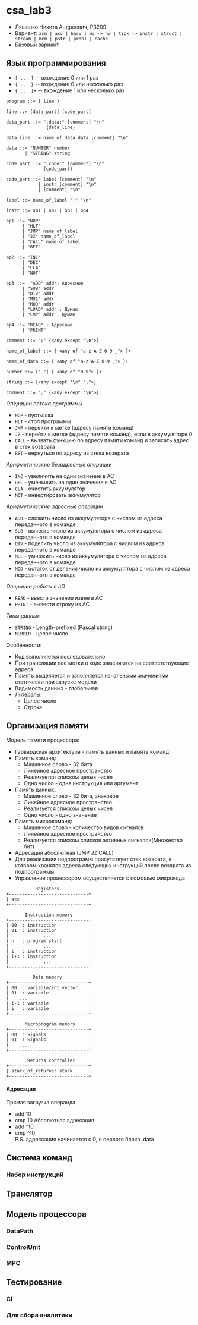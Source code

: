 # csa_lab3

 - Ляшенко Никита Андреевич, P3209
 - Вариант: `asm | acc | harv | mc -> hw | tick -> instr | struct | stream | mem | pstr | prob1 | cache`
 - Базовый вариант

## Язык программирования
- ```[ ... ]``` -- вхождение 0 или 1 раз
- ```{ ... }``` -- вхождение 0 или несколько раз
- ```{ ... }+``` -- вхождение 1 или несколько раз
  
```
program ::= { line }

line ::= [data_part] [code_part]

data_part ::= ".data:" [comment] "\n"
               {data_line} 

data_line ::= name_of_data data [comment] "\n"

data ::= "NUMBER" number 
       | "STRING" string

code_part ::= ".code:" [comment] "\n"
              {code_part}

code_part ::= label [comment] "\n"
            | instr [comment] "\n"
            | [comment] "\n"
            
label ::= name_оf_label ":" "\n"

instr ::= op1 | op2 | op3 | op4
        
op1 ::= "NOP" 
      | "HLT" 
      | "JMP" name_of_label
      | "JZ" name_of_label
      | "CALL" name_of_label
      | "RET" 

op2 ::= "INC"
      | "DEC"
      | "CLA"
      | "NOT"

op3 ::=  "ADD" addr; Адресные
      | "SUB" addr
      | "DIV" addr
      | "MUL" addr
      | "MOD" addr
      | "LOAD" addr ; Думаю
      | "CMP" addr ; Думаю

op4 ::= "READ" ; Адресные
      | "PRINT"
        
comment ::= ";" {<any except "\n">}

name_of_label ::= { <any of "a-z A-Z 0-9 _"> }+

name_of_data ::= { <any of "a-z A-Z 0-9 _"> }+

number ::= ["-"] { <any of "0-9"> }+

string ::= {<any except "\n" ";">}

comment ::= ";" {<any except "\n">}
```
_Операции потока программы_
- `NOP` - пустышка 
- `HLT` - стоп программы
- `JMP` - перейти к метке (адресу памяти команд)
- `JZ` - перейти к метке (адресу памяти команд), если в аккумуляторе 0
- `CALL` - вызвать функцию по адресу памяти команд и записать адрес в стек возврата
- `RET` - вернуться по адресу из стека возврата

_Арифметические безадресные операции_
- `INC` - увеличить на один значение в AC
- `DEC` - уменьшить на один значение в АС
- `CLA` - очистить аккумулятор
- `NOT` - инвертировать аккумулятор

_Арифметические адресные операции_
- `ADD` - сложить число из аккумулятора с числом из адреса переданного в команде
- `SUB` - вычесть число из аккумулятора с числом из адреса переданного в команде
- `DIV` - поделить число из аккумулятора с числом из адреса переданного в команде
- `MUL` - умножить число из аккумулятора с числом из адреса переданного в команде
- `MOD` - остаток от деления число из аккумулятора с числом из адреса переданного в команде

_Операции работы с I\O_
- `READ` - ввести значение извне в AC
- `PRINT` - вывести строку из AC

_Типы данных_
- `STRING` - Length-prefixed (Pascal string)
- `NUMBER` - целое число

Особенности: 
- Код выполняется последовательно
- При трансляции все метки в коде заменяются на соответствующие адреса
- Память выделяется и заполняется начальными значениями статически при запуске модели
- Видимость данных - глобальная
- Литералы:
  - Целое число
  - Строка

## Организация памяти
Модель памяти процессора:
- Гарвардская архитектура - память данных и память команд
- Память команд:
  - Машинное слово - 32 бита
  - Линейное адресное пространство
  - Реализуется списком целых чисел
  - Одно число - одна инструкция или аргумент
- Память данных:
  - Машинное слово - 32 бита, знаковое
  - Линейное адресное пространство
  - Реализуется списком целых чисел
  - Одно число - одно значение
- Память микрокоманд: 
  - Машинное слово - количество видов сигналов
  - Линейное адресное пространство
  - Реализуется списком списков активных сигналов(Множество бит)
- Адресация абсолютная (JMP JZ CALL)
- Для реализации подпрограмм присутствует стек возврата, в котором хранятся адреса следующих инструкций после возврата из подпрограммы
- Управление процессором осуществляется с помощью микрокода

```
           Registers
+------------------------------+
| acc                          |
+------------------------------+
 
       Instruction memory
+------------------------------+
| 00  : instruction            |
| 01  : instruction            |
|             ...              |
| n   : program start          |
|             ...              |
| i   : instruction            |
| i+1 : instruction            |
|             ...              |
+------------------------------+

          Data memory
+------------------------------+
| 00  : variable/int_vector    |
| 01  : variable               |
|    ...                       |
| i-1 : variable               |
| i   : variable               |
+------------------------------+

       Microprogram memory
+------------------------------+
| 00  : Signals                |
| 01  : Signals                |
|    ...                       |                
+------------------------------+

        Returns controller
+------------------------------+
| stack_of_returns: stack      |
+------------------------------+
``` 
#### Адресация
Прямая загрузка операнда
- add 10
- cmp 10
Абсолютная адресация
- add ^10
- cmp ^10  
P.S. адрессация начинается с 0, с первого блока .data 
## Система команд 

### Набор инструкций

## Транслятор

## Модель процессора

### DataPath

### ControlUnit

### MPC

## Тестирование

### CI

### Для сбора аналитики

